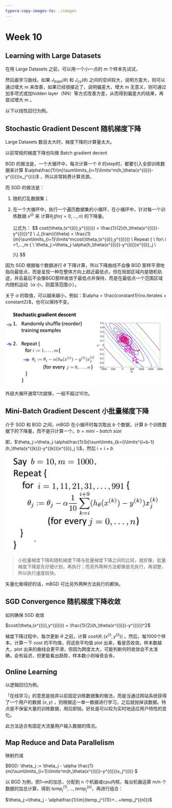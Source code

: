 ```yaml
---
typora-copy-images-to: ./images
---
```


# Week 10

## Learning with Large Datasets

在用 Large Datasets 之前，可以用一个小一点的 m 个样本先试试，

然后画学习曲线，如果 $J_{train}(\theta)$ 和 $J_{cv}(\theta)$ 之间的空间较大，说明方差大，则可以通过增大 m 来改善，如果已经很接近了，说明偏差大，增大 m 无意义，则可通过加多项式或加hidden layer（NN）等方式改善方差，从而得到偏差大的结果，再尝试增大 m 。

以下以线性回归为例。

## Stochastic Gradient Descent 随机梯度下降

Large Datasets 数目太大时，梯度下降的计算量太大。

以前常规的梯度下降也叫做 Batch gradient decent

BGD 的做法是，一个大循环中，每次计算一个 $\theta$ 的step时，都要引入全部训练数据来计算 $\alpha\frac{1}{m}\sum\limits_{i=1}\limits^m(h_\theta(x^{(i)})-y^{(i)})x_j^{(i)}$ ，所以非常耗费计算资源。

而 SGD 的做法是：

1. 随机打乱数据集；

2. 在一个大循环中，执行一个遍历数据集的小循环，在小循环中，针对每一个训练数据 $x^{(i)}$ 来 计算$\theta_j (for j=0,...,n)$ 的下降量。

   公式为：
   $$
   cost(\theta,(x^{(i)},y^{(i)})) = \frac{1}{2}(h_\theta(x^{(i)})-y^{(i)})^2 \\
   J_{train}(\theta) = \frac{1}{m}\sum\limits_{i=1}\limits^mcost(\theta,(x^{(i)},y^{(i)})) \\
   Repeat \{ \\
   for\  i =1,...,m \{ \\
   \theta_j:=\theta_j-\alpha(h_\theta(x^{(i)})-y^{(i)})x^{(i)}_j \\
   
   \}\\\}
   $$

因为 SGD 根据每个数据进行 $\theta$ 下降计算，所以下降曲线不会像 BGD 那样平滑地指向最低点，而是呈现一种在整体方向上趋近最低点，但在局部区域内是随机轨迹，并且最后不会像BGD那样收敛于最低点并保持，而是在最低点一个范围区域内随机运动（$\alpha$ 小，则震荡范围小）。

关于 $\alpha$ 的取值，可以越来越小，例如：$\alpha = \frac{constant1}{no.iterates + constant2}$，也可以保持不变。

![image-20200512191004054](images/image-20200512191004054.png)

外层大循环通常1次就够，一般不超过10次。

## Mini-Batch Gradient Descent 小批量梯度下降



介于 SGD 和 BGD 之间，mBGD 在小循环时每次取出 $b$ 个数据，计算 $b$ 个训练数据下的下降量，而不是只计算一个。$b=mini-batch\ size$

即，$\theta_j:=\theta_j-\alpha\frac{1}{b}\sum\limits_{k=i}\limits^{i+b-1}(h_\theta(x^{(k)})-y^{(k)})x^{(i)}_j \\$，然后 $i= i+b$

![image-20200512192631363](images/image-20200512192631363.png)

> 小批量梯度下降和随机梯度下降与批量梯度下降之间的比较，就好像，批量梯度下降是先仔细计划，再执行；而另外两种方法都像是先执行，再调整，所以执行速度较快。

矢量化做得好的话，mBGD 可比另外两种方法执行的都快。

## SGD Convergence 随机梯度下降收敛

如何确保 SGD 收敛

$cost(\theta,(x^{(i)},y^{(i)})) = \frac{1}{2}(h_\theta(x^{(i)})-y^{(i)})^2$

梯度下降过程中，每次更新 $\theta$ 之前，计算 $cost(\theta,(x^{(i)},y^{(i)}))$ 。然后，每1000个样本，计算一下 cost 的平均值，将这些平均值 plot 出来，看是否收敛。样本数越大，plot 出来的曲线会更平滑，但因为跨度太大，可能判断何时收敛会不太准确，会有延迟，但更能看出趋势，样本数小则噪音会多。

## Online Learning 

以逻辑回归为例。

「在线学习」的意思是抛弃以前固定训练数据集的做法，而是当通过网站系统获得了一个用户的数据 $(x,y)$ ，则根据这一单一数据进行学习，之后就抛掉该数据。特点是不保留大量的训练数据，用后即抛。好处是可以较为实时地适应用户特性的变化。

此方法适合有固定大流量用户输入数据的情况。

## Map Reduce and Data Parallelism

映射约减

$BGD:  \theta_j := \theta_j - \alpha \frac{1}{m}\sum\limits_{i=1}\limits^m(h_\theta(x^{(i)})-y^{(i)})x_j^{(i)} $

以 BGD 为例，把1~m的加总，分配到 n 个机器或cpu内核，每台机器运算 m/n 个数据的加总计算，得到 $temp_j^{(1)},...,temp_j^{(n)}$，再进行组合：

$\theta_j:=\theta_j - \alpha\frac{1}{m}(temp_j^{(1)}+...+temp_j^{(n)})$

